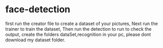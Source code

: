 # face-detection

first run the creator file to create a dataset of your pictures,
Next run the trainer to train the dataset,
Then run the detection to run to check the output,
create the folders dataSet,recognition in your pc,
please dont download my dataset folder.
